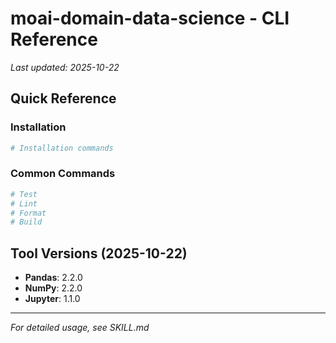 # moai-domain-data-science - CLI Reference

_Last updated: 2025-10-22_

## Quick Reference

### Installation

```bash
# Installation commands
```

### Common Commands

```bash
# Test
# Lint
# Format
# Build
```

## Tool Versions (2025-10-22)

- **Pandas**: 2.2.0
- **NumPy**: 2.2.0
- **Jupyter**: 1.1.0

---

_For detailed usage, see SKILL.md_
